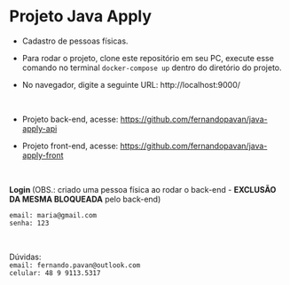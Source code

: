 # Projeto Java Apply

- Cadastro de pessoas físicas.

- Para rodar o projeto, clone este repositório em seu PC, execute esse comando no terminal `docker-compose up` dentro do diretório do projeto.

- No navegador, digite a seguinte URL: <a>http://localhost:9000/</a>

<br/>

- Projeto back-end, acesse: <a>https://github.com/fernandopavan/java-apply-api</a> 

- Projeto front-end, acesse: <a>https://github.com/fernandopavan/java-apply-front</a> 

<br/>


<b> Login </b> (OBS.: criado uma pessoa física ao rodar o back-end - <b>EXCLUSÃO DA MESMA BLOQUEADA</b> pelo back-end)

`email: maria@gmail.com`
<br/>
`senha: 123`

<br>

Dúvidas:
<br/>
`email: fernando.pavan@outlook.com`
<br/>
`celular: 48 9 9113.5317`
